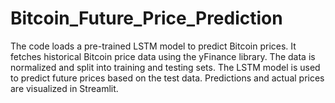 # Bitcoin_Future_Price_Prediction
The code loads a pre-trained LSTM model to  predict Bitcoin prices. It fetches historical Bitcoin price data using  the yFinance library. The data is normalized and split into training  and testing sets. The LSTM model is used to predict future prices based  on the test data. Predictions and actual prices are visualized in  Streamlit.

